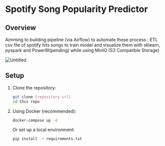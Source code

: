 # Spotify Song Popularity Predictor

## Overview
Aimming to building pipeline (via Airflow) to automate these process : ETL csv file of spotify hits songs to train model and visualize them with sklearn, pyspark and PowerBI(pending) while using MinIO (S3 Compatible Storage)

![Untitled](https://github.com/user-attachments/assets/5db1e55a-89cc-423a-8cc1-1a3abb47cd0c)

## Setup

1. Clone the repository:
    ```bash
    git clone [repository-url]
    cd this repo
    ```

2. Using Docker (recommended):
    ```bash
    docker-compose up -d
    ```

   Or set up a local environment:
    ```bash
    pip install -r requirements.txt
    ```
